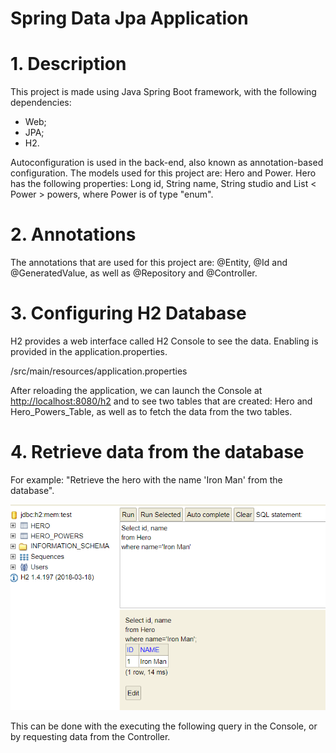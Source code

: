 #  Spring Data Jpa Application

# 1. Description

This project is made using Java Spring Boot framework, with the following dependencies:

- Web;
- JPA;
- H2.

Autoconfiguration is used in the back-end, also known as annotation-based configuration. The models used for this project are: Hero and Power. Hero has the following properties: Long id, String name, String studio and List < Power > powers, where Power is of type &quot;enum&quot;.

# 2. Annotations

The annotations that are used for this project are: @Entity, @Id and @GeneratedValue, as well as @Repository and @Controller.

# 3. Configuring H2 Database

H2 provides a web interface called H2 Console to see the data. Enabling is provided in the application.properties.

/src/main/resources/application.properties

After reloading the application, we can launch the Console at  [http://localhost:8080/h2](http://localhost:8080/h2) and to see two tables that are created: Hero and Hero\_Powers\_Table, as well as to fetch the data from the two tables.

# 4. Retrieve data from the database

For example: &quot;Retrieve the hero with the name &#39;Iron Man&#39; from the database&quot;.

![](https://github.com/TamaraStankovska/spring-data-jpa/blob/master/data.PNG)

This can be done with the executing the following query in the Console, or by requesting data from the Controller.
